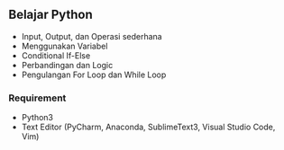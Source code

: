## Belajar Python

* Input, Output, dan Operasi sederhana
* Menggunakan Variabel
* Conditional If-Else
* Perbandingan dan Logic
* Pengulangan For Loop dan While Loop

### Requirement
* Python3
* Text Editor (PyCharm, Anaconda, SublimeText3, Visual Studio Code, Vim)
